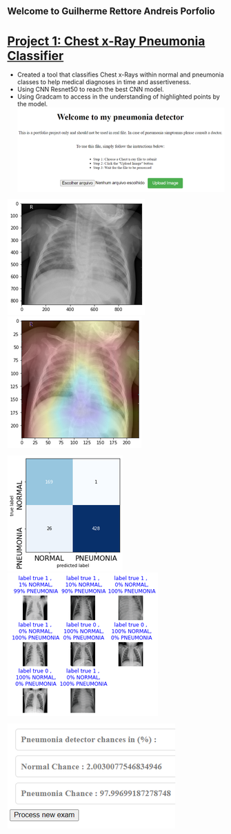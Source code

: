 ## Welcome to Guilherme Rettore Andreis Porfolio

# [Project 1: Chest x-Ray Pneumonia Classifier](https://github.com/Guiandreis/pneumonia_detection)

- Created a tool that classifies Chest x-Rays within normal and pneumonia classes to help medical diagnoses in time and assertiveness. 
- Using CNN Resnet50 to reach the best CNN model.
- Using Gradcam to access in the understanding of highlighted points by the model.
![Original image](/images_read_me/flask_api1.PNG)

![Original image](/images_read_me/cheast_image1.png)
![Gradcam over image](/images_read_me/gradcam_heatmap1.png)

![confusion matrix ](/images_read_me/confusion_matrix3.png)
![batch_result](/images_read_me/batch_result_final.png)

![results_api](/images_read_me/results_api.PNG)
